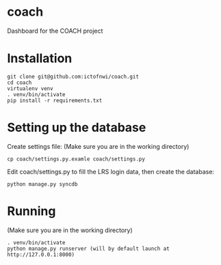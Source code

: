 coach
=====

Dashboard for the COACH project

Installation
============
    
    git clone git@github.com:ictofnwi/coach.git
    cd coach
    virtualenv venv
    . venv/bin/activate
    pip install -r requirements.txt

Setting up the database
=======================
Create settings file: (Make sure you are in the working directory)

`cp coach/settings.py.examle coach/settings.py`

Edit coach/settings.py to fill the LRS login data, then create the database:

`python manage.py syncdb`

Running
=======
(Make sure you are in the working directory)

    . venv/bin/activate
    python manage.py runserver (will by default launch at http://127.0.0.1:8000)
